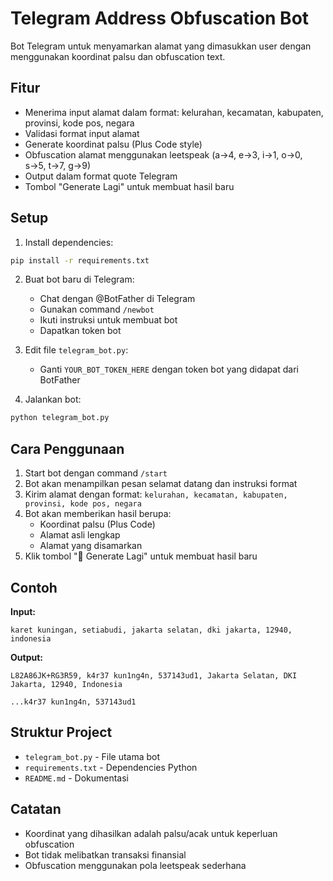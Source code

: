 # Telegram Address Obfuscation Bot

Bot Telegram untuk menyamarkan alamat yang dimasukkan user dengan menggunakan koordinat palsu dan obfuscation text.

## Fitur

- Menerima input alamat dalam format: kelurahan, kecamatan, kabupaten, provinsi, kode pos, negara
- Validasi format input alamat
- Generate koordinat palsu (Plus Code style)
- Obfuscation alamat menggunakan leetspeak (a→4, e→3, i→1, o→0, s→5, t→7, g→9)
- Output dalam format quote Telegram
- Tombol "Generate Lagi" untuk membuat hasil baru

## Setup

1. Install dependencies:
```bash
pip install -r requirements.txt
```

2. Buat bot baru di Telegram:
   - Chat dengan @BotFather di Telegram
   - Gunakan command `/newbot`
   - Ikuti instruksi untuk membuat bot
   - Dapatkan token bot

3. Edit file `telegram_bot.py`:
   - Ganti `YOUR_BOT_TOKEN_HERE` dengan token bot yang didapat dari BotFather

4. Jalankan bot:
```bash
python telegram_bot.py
```

## Cara Penggunaan

1. Start bot dengan command `/start`
2. Bot akan menampilkan pesan selamat datang dan instruksi format
3. Kirim alamat dengan format: `kelurahan, kecamatan, kabupaten, provinsi, kode pos, negara`
4. Bot akan memberikan hasil berupa:
   - Koordinat palsu (Plus Code)
   - Alamat asli lengkap
   - Alamat yang disamarkan
5. Klik tombol "🔄 Generate Lagi" untuk membuat hasil baru

## Contoh

**Input:**
```
karet kuningan, setiabudi, jakarta selatan, dki jakarta, 12940, indonesia
```

**Output:**
```
L82A86JK+RG3R59, k4r37 kun1ng4n, 537143ud1, Jakarta Selatan, DKI Jakarta, 12940, Indonesia

...k4r37 kun1ng4n, 537143ud1
```

## Struktur Project

- `telegram_bot.py` - File utama bot
- `requirements.txt` - Dependencies Python
- `README.md` - Dokumentasi

## Catatan

- Koordinat yang dihasilkan adalah palsu/acak untuk keperluan obfuscation
- Bot tidak melibatkan transaksi finansial
- Obfuscation menggunakan pola leetspeak sederhana
